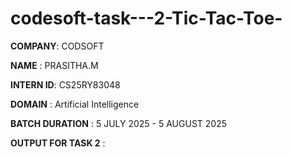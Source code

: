 # codesoft-task---2-Tic-Tac-Toe-

**COMPANY**: CODSOFT

**NAME** : PRASITHA.M

**INTERN ID**: CS25RY83048

**DOMAIN** : Artificial Intelligence 

**BATCH DURATION** : 5 JULY 2025 - 5 AUGUST 2025

**OUTPUT FOR TASK 2** :
